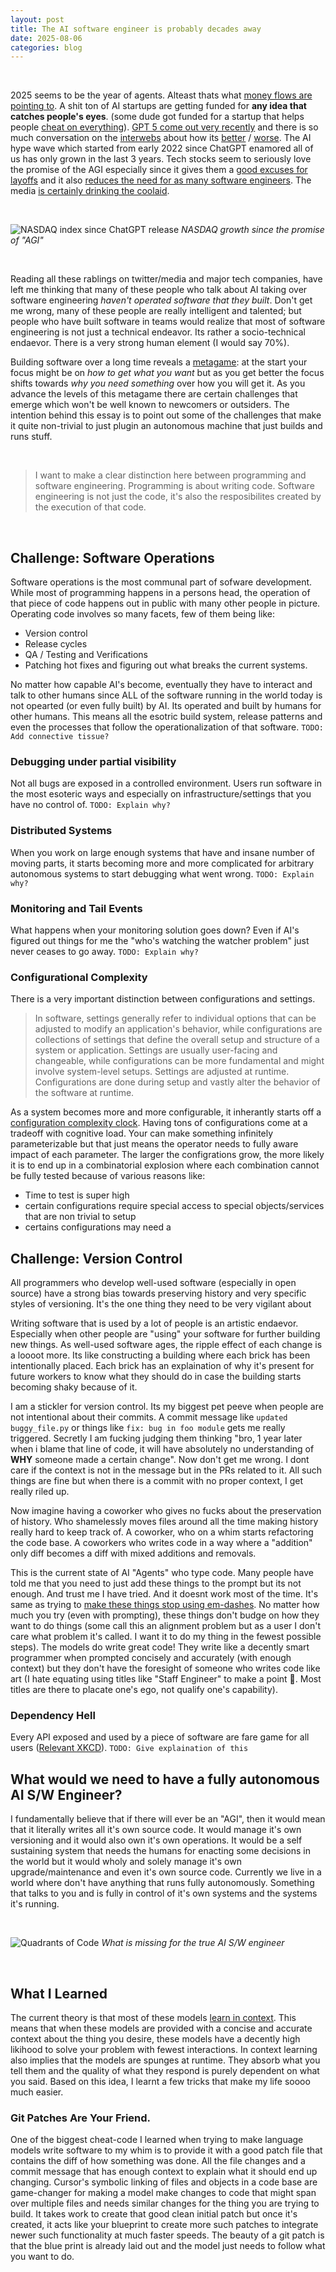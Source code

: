 ```yaml
---
layout: post
title: The AI software engineer is probably decades away
date: 2025-08-06
categories: blog
---
```

<!-- <br> -->

<!-- > This blog post is full of problems and ideas. It is not meant as a puff piece to point out that "look this stupid model cannot count R's in rigurgitating". Its about pointing out practical problems I face on a day to day basis that inhibit these models/tools from permanently replacing me at my job. I would be the happiest person ever if I can stop programming professionally and just start a bar where I can flirt with cute girls and throw crazy parties. But sadly current age tools are no where that I can just outsource it to some AI and buy myself time and bandwith to start my bar while the thing programs for me in the backgound.  -->

<br>

2025 seems to be the year of agents. Alteast thats what [money flows are pointing to](https://finance.yahoo.com/news/ai-agents-market-size-worth-144400570.html). A shit ton of AI startups are getting funded for **any idea that catches people's eyes**. (some dude got funded for a startup that helps people [cheat on everything](https://x.com/im_roy_lee/status/1936138361011585190)). [GPT 5 come out very recently](https://x.com/OpenAI/status/1953498900230250850) and there is so much conversation on the [interwebs](https://simonwillison.net/2025/Aug/7/gpt-5/) about how its [better](https://x.com/theo/status/1953507203979391011) / [worse](https://x.com/deedydas/status/1953701523978170817). The AI hype wave which started from early 2022 since ChatGPT enamored all of us has only grown in the last 3 years. Tech stocks seem to seriously love the promise of the AGI especially since it gives them a [good excuses for layoffs](https://fortune.com/2025/08/07/summer-of-ai-layoffs-july-140-percent-spike-challenger-gray-christmas/) and it also [reduces the need for as many software engineers](https://www.forbes.com/sites/jackkelly/2024/11/01/ai-code-and-the-future-of-software-engineers/). The media [is certainly drinking the coolaid](https://www.nytimes.com/2025/03/14/technology/why-im-feeling-the-agi.html).

<br>

![NASDAQ index since ChatGPT release](/assets/images/nasdaq_nov2022_chatgpt_readable.png)
*NASDAQ growth since the promise of "AGI"*

<br>

Reading all these rablings on twitter/media and major tech companies, have left me thinking that many of these people who talk about AI taking over software engineering _haven't operated software that they built_. Don't get me wrong, many of these people are really intelligent and talented; but people who have built software in teams would realize that most of software engineering is not just a technical endeavor. Its rather a socio-technical endaevor. There is a very strong human element (I would say 70%). 

Building software over a long time reveals a [metagame](https://www.thediff.co/archive/the-factorio-mindset/): at the start your focus might be on _how to get what you want_ but as you get better the focus shifts towards _why you need something_ over how you will get it. As you advance the levels of this metagame there are certain challenges that emerge which won't be well known to newcomers or outsiders. The intention behind this essay is to point out some of the challenges that make it quite non-trivial to just plugin an autonomous machine that just builds and runs stuff. 

<br>

> I want to make a clear distinction here between programming and software engineering. Programming is about writing code. Software engineering is not just the code, it's also the resposibilites created by the execution of that code.

<br>


<!-- This includes fascets like: (1) operations , (2) management of source code , (3) communication/context-sharing, (4) debugging problems with partial visibility at scale.   -->


## Challenge: Software Operations 

Software operations is the most communal part of sofware development. While most of programming happens in a persons head, the operation of that piece of code happens out in public with many other people in picture. Operating code involves so many facets, few of them being like: 

- Version control 
- Release cycles 
- QA / Testing and Verifications
- Patching hot fixes and figuring out what breaks the current systems. 

No matter how capable AI's become, eventually they have to interact and talk to other humans since ALL of the software running in the world today is not opearted (or even fully built) by AI. Its operated and built by humans for other humans. This means all the esotric build system, release patterns and even the processes that follow the operationalization of that software. 
`TODO: Add connective tissue? `


### Debugging under partial visibility 

Not all bugs are exposed in a controlled environment. Users run software in the most esoteric ways and especially on infrastructure/settings that you have no control of. 
`TODO: Explain why? `


### Distributed Systems

When you work on large enough systems that have and insane number of moving parts, it starts becoming more and more complicated for arbitrary autonomous systems to start debugging what went wrong. `TODO: Explain why? `

### Monitoring and Tail Events 

What happens when your monitoring solution goes down? Even if AI's figured out things for me the "who's watching the watcher problem" just never ceases to go away. `TODO: Explain why?`
<!-- 
<br>
> There is a world where I see that we have **AI programmers** but I yet dont see a world in the next decade where we have **AI Software Engineer**. Core distinction between an AI programmer and Software engineer is that the programmer is that just **writes and tests some code** but the software engineer operates the code they write. They make "mangement" decisions about shipping, identifying what to build and talking to people to understand why something needs to be built. 
<br> -->

### Configurational Complexity

There is a very important distinction between configurations and settings.

> In software, settings generally refer to individual options that can be adjusted to modify an application's behavior, while configurations are collections of settings that define the overall setup and structure of a system or application. Settings are usually user-facing and changeable, while configurations can be more fundamental and might involve system-level setups. Settings are adjusted at runtime. Configurations are done during setup and vastly alter the behavior of the software at runtime.

As a system becomes more and more configurable, it inherantly starts off a [configuration complexity clock](https://mikehadlow.blogspot.com/2012/05/configuration-complexity-clock.html). Having tons of configurations come at a tradeoff with cognitive load. Your can make something infinitely parameterizable but that just means the operator needs to fully aware impact of each parameter. The larger the configrations grow, the more likely it is to end up in a combinatorial explosion where each combination cannot be fully tested because of various reasons like:

- Time to test is super high
- certain configurations require special access to special objects/services that are non trivial to setup 
- certains configurations may need a 


## Challenge: Version Control 

All programmers who develop well-used software (especially in open source) have a strong bias towards preserving history and very specific styles of versioning. It's the one thing they need to be very vigilant about 

Writing software that is used by a lot of people is an artistic endaevor. Especially when other people are "using" your software for further building new things. As well-used software ages, the ripple effect of each change is a loooot more. Its like constructing a building where each brick has been intentionally placed. Each brick has an explaination of why it's present for future workers to know what they should do in case the building starts becoming shaky because of it.

I am a stickler for version control. Its my biggest pet peeve when people are not intentional about their commits. A commit message like `updated buggy_file.py` or things like `fix: bug in foo module` gets me really triggered. Secretly I am fucking judging them thinking "bro, 1 year later when i blame that line of code, it will have absolutely no understanding of **WHY** someone made a certain change". Now don't get me wrong. I dont care if the context is not in the message but in the PRs related to it. All such things are fine but when there is a commit with no proper context, I get really riled up. 


Now imagine having a coworker who gives no fucks about the preservation of history. Who shamelessly moves files around all the time making history really hard to keep track of. A coworker, who on a whim starts refactoring the code base. A coworkers who writes code in a way where a "addition" only diff becomes a diff with mixed additions and removals. 

This is the current state of AI "Agents" who type code. Many people have told me that you need to just add these things to the prompt but its not enough. And trust me I have tried. And it doesnt work most of the time. It's same as trying to [make these things stop using em-dashes](https://x.com/chipro/status/1952131790061326593). No matter how much you try (even with prompting), these things don't budge on how they want to do things (some call this an alignment problem but as a user I don't care what problem it's called. I want it to do my thing in the fewest possible steps). The models do write great code! They write like a decently smart programmer when prompted concisely and accurately (with enough context) but they don't have the foresight of someone who writes code like art (I hate equating using titles like "Staff Engineer" to make a point 🤮. Most titles are there to placate one's ego, not qualify one's capability). 

### Dependency Hell

Every API exposed and used by a piece of software are fare game for all users ([Relevant XKCD](https://xkcd.com/1172/)). `TODO: Give explaination of this`


## What would we need to have a fully autonomous AI S/W Engineer?

I fundamentally believe that if there will ever be an "AGI", then it would mean that it literally writes all it's own source code. It would manage it's own versioning and it would also own it's own operations. It would be a self sustaining system that needs the humans for enacting some decisions in the world but it would wholy and solely manage it's own upgrade/maintenance and even it's own source code. Currently we live in a world where don't have anything that runs fully autonomously. Something that talks to you and is fully in control of it's own systems and the systems it's running. 

<br>

![Quadrants of Code](/assets/images/quadsofcode.jpg)
*What is missing for the true AI S/W engineer*

<br>



## What I Learned 

The current theory is that most of these models [learn in context](https://transformer-circuits.pub/2022/in-context-learning-and-induction-heads/index.html). This means that when these models are provided with a concise and accurate context about the thing you desire, these models have a decently high likihood to solve your problem with fewest interactions. In context learning also implies that the models are spunges at runtime. They absorb what you tell them and the quality of what they respond is purely dependent on what you said. Based on this idea, I learnt a few tricks that make my life soooo much easier. 

### Git Patches Are Your Friend. 

One of the biggest cheat-code I learned when trying to make language models write software to my whim is to provide it with a good patch file that contains the diff of how something was done. All the file changes and a commit message that has enough context to explain what it should end up changing. Cursor's symbolic linking of files and objects in a code base are game-changer for making a model make changes to code that might span over multiple files and needs similar changes for the thing you are trying to build. It takes work to create that good clean initial patch but once it's created, it acts like your blueprint to create more such patches to integrate newer such functionality at much faster speeds. The beauty of a git patch is that the blue print is already laid out and the model just needs to follow what you want to do. 